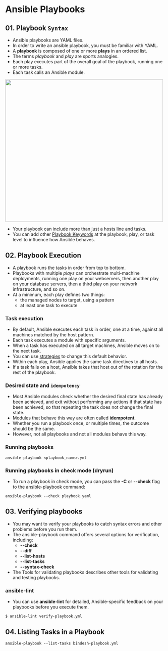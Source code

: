 # Ansible Playbooks

## 01. Playbook `Syntax`

- Ansible playbooks are YAML files.
- In order to write an ansible playbook, you must be familiar with YAML.
- A **playbook** is composed of one or more **plays** in an ordered list.
- The terms _playbook_ and _play_ are sports analogies.
- Each play executes part of the overall goal of the playbook, running one or more tasks.
- Each task calls an Ansible module.

<img src="https://github.com/kbindesh/devops-masterclass/blob/main/Module-09_Ansible/07_Ansible_Playbooks/images/playbooksyntax.png" width="500" height="450">

- Your playbook can include more than just a hosts line and tasks.
- You can add other [Playbook Keywords](https://docs.ansible.com/ansible/latest/reference_appendices/playbooks_keywords.html#playbook-keywords) at the playbook, play, or task level to influence how Ansible behaves.

## 02. Playbook Execution

- A playbook runs the tasks in order from top to bottom.
- Playbooks with multiple _plays_ can orchestrate multi-machine deployments, running one play on your webservers, then another play on your database servers, then a third play on your network infrastructure, and so on.
- At a minimum, each play defines two things:
  - the managed nodes to target, using a pattern
  - at least one task to execute

### Task execution

- By default, Ansible executes each task in order, one at a time, against all machines matched by the host pattern.
- Each task executes a module with specific arguments.
- When a task has executed on all target machines, Ansible moves on to the next task.
- You can use [strategies](https://docs.ansible.com/ansible/latest/playbook_guide/playbooks_strategies.html#playbooks-strategies) to change this default behavior.
- Within each play, Ansible applies the same task directives to all hosts.
- If a task fails on a host, Ansible takes that host out of the rotation for the rest of the playbook.

### Desired state and `idempotency`

- Most Ansible modules check whether the desired final state has already been achieved, and exit without performing any actions if that state has been achieved, so that repeating the task does not change the final state.
- Modules that behave this way are often called **idempotent**.
- Whether you run a playbook once, or multiple times, the outcome should be the same.
- However, not all playbooks and not all modules behave this way.

### Running playbooks

```
ansible-playbook <playbook_name>.yml
```

### Running playbooks in check mode (dryrun)

- To run a playbook in check mode, you can pass the **-C** or **--check** flag to the ansible-playbook command:

```
ansible-playbook --check playbook.yaml
```

## 03. Verifying playbooks

- You may want to verify your playbooks to catch syntax errors and other problems before you run them.
- The ansible-playbook command offers several options for verification, including:
  - **--check**
  - **--diff**
  - **--list-hosts**
  - **--list-tasks**
  - **--syntax-check**
- The Tools for validating playbooks describes other tools for validating and testing playbooks.

### ansible-lint

- You can use **ansible-lint** for detailed, Ansible-specific feedback on your playbooks before you execute them.

```
$ ansible-lint verify-playbook.yml
```

## 04. Listing Tasks in a Playbook

```
ansible-playbook --list-tasks bindesh-playbook.yml
```
